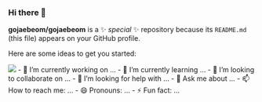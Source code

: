 ### Hi there 👋

**gojaebeom/gojaebeom** is a ✨ _special_ ✨ repository because its `README.md` (this file) appears on your GitHub profile.

Here are some ideas to get you started:

<img src="https://github.githubassets.com/images/mona-whisper.gif"/>
- 🔭 I’m currently working on ...
- 🌱 I’m currently learning ...
- 👯 I’m looking to collaborate on ...
- 🤔 I’m looking for help with ...
- 💬 Ask me about ...
- 📫 How to reach me: ...
- 😄 Pronouns: ...
- ⚡ Fun fact: ...


